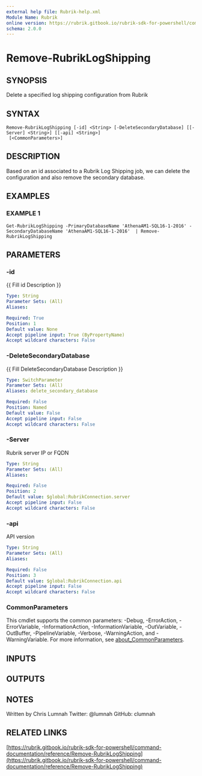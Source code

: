 ```yaml
---
external help file: Rubrik-help.xml
Module Name: Rubrik
online version: https://rubrik.gitbook.io/rubrik-sdk-for-powershell/command-documentation/reference/Remove-RubrikLogShipping
schema: 2.0.0
---
```


# Remove-RubrikLogShipping

## SYNOPSIS
Delete a specified log shipping configuration from Rubrik

## SYNTAX

```
Remove-RubrikLogShipping [-id] <String> [-DeleteSecondaryDatabase] [[-Server] <String>] [[-api] <String>]
 [<CommonParameters>]
```

## DESCRIPTION
Based on an id associated to a Rubrik Log Shipping job, we can delete the configuration and also remove the secondary database.

## EXAMPLES

### EXAMPLE 1
```
Get-RubrikLogShipping -PrimaryDatabaseName 'AthenaAM1-SQL16-1-2016' -SecondaryDatabaseName 'AthenaAM1-SQL16-1-2016'  | Remove-RubrikLogShipping
```

## PARAMETERS

### -id
{{ Fill id Description }}

```yaml
Type: String
Parameter Sets: (All)
Aliases:

Required: True
Position: 1
Default value: None
Accept pipeline input: True (ByPropertyName)
Accept wildcard characters: False
```

### -DeleteSecondaryDatabase
{{ Fill DeleteSecondaryDatabase Description }}

```yaml
Type: SwitchParameter
Parameter Sets: (All)
Aliases: delete_secondary_database

Required: False
Position: Named
Default value: False
Accept pipeline input: False
Accept wildcard characters: False
```

### -Server
Rubrik server IP or FQDN

```yaml
Type: String
Parameter Sets: (All)
Aliases:

Required: False
Position: 2
Default value: $global:RubrikConnection.server
Accept pipeline input: False
Accept wildcard characters: False
```

### -api
API version

```yaml
Type: String
Parameter Sets: (All)
Aliases:

Required: False
Position: 3
Default value: $global:RubrikConnection.api
Accept pipeline input: False
Accept wildcard characters: False
```

### CommonParameters
This cmdlet supports the common parameters: -Debug, -ErrorAction, -ErrorVariable, -InformationAction, -InformationVariable, -OutVariable, -OutBuffer, -PipelineVariable, -Verbose, -WarningAction, and -WarningVariable. For more information, see [about_CommonParameters](http://go.microsoft.com/fwlink/?LinkID=113216).

## INPUTS

## OUTPUTS

## NOTES
Written by Chris Lumnah
Twitter: @lumnah
GitHub: clumnah

## RELATED LINKS

[https://rubrik.gitbook.io/rubrik-sdk-for-powershell/command-documentation/reference/Remove-RubrikLogShipping](https://rubrik.gitbook.io/rubrik-sdk-for-powershell/command-documentation/reference/Remove-RubrikLogShipping)

